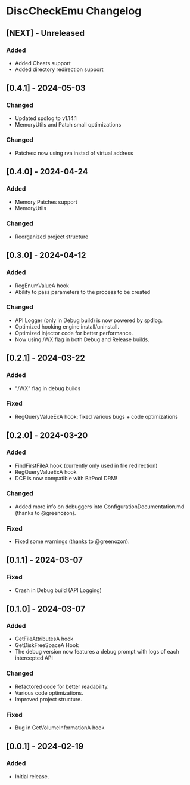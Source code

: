 # DiscCheckEmu Changelog


## [NEXT] - Unreleased

### Added
- Added Cheats support
- Added directory redirection support


## [0.4.1] - 2024-05-03

### Changed
- Updated spdlog to v1.14.1
- MemoryUtils and Patch small optimizations

### Changed
- Patches: now using rva instad of virtual address


## [0.4.0] - 2024-04-24

### Added
- Memory Patches support
- MemoryUtils

### Changed
- Reorganized project structure


## [0.3.0] - 2024-04-12

### Added
- RegEnumValueA hook
- Ability to pass parameters to the process to be created

### Changed
- API Logger (only in Debug build) is now powered by spdlog.
- Optimized hooking engine install/uninstall. 
- Optimized injector code for better performance.
- Now using /WX flag in both Debug and Release builds.


## [0.2.1] - 2024-03-22

### Added
- "/WX" flag in debug builds

### Fixed
- RegQueryValueExA hook: fixed various bugs + code optimizations


## [0.2.0] - 2024-03-20

### Added
- FindFirstFileA hook (currently only used in file redirection)
- RegQueryValueExA hook
- DCE is now compatible with BitPool DRM!

### Changed
- Added more info on debuggers into ConfigurationDocumentation.md (thanks to @greenozon).

### Fixed
- Fixed some warnings (thanks to @greenozon).


## [0.1.1] - 2024-03-07

### Fixed
- Crash in Debug build (API Logging)


## [0.1.0] - 2024-03-07

### Added
- GetFileAttributesA hook
- GetDiskFreeSpaceA Hook
- The debug version now features a debug prompt with logs of each intercepted API

### Changed
- Refactored code for better readability.
- Various code optimizations.
- Improved project structure.

### Fixed
- Bug in GetVolumeInformationA hook


## [0.0.1] - 2024-02-19

### Added
- Initial release.
